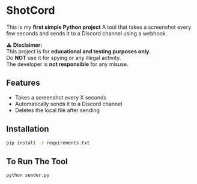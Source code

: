 # ShotCord

This is my **first simple Python project** 
A tool that takes a screenshot every few seconds and sends it to a Discord channel using a webhook.

⚠️ **Disclaimer:**  
This project is for **educational and testing purposes only**.  
Do **NOT** use it for spying or any illegal activity.  
The developer is **not responsible** for any misuse.

## Features
- Takes a screenshot every X seconds
- Automatically sends it to a Discord channel
- Deletes the local file after sending

## Installation
```bash
pip install -r requirements.txt
```

## To Run The Tool
```bash
python sender.py
```
